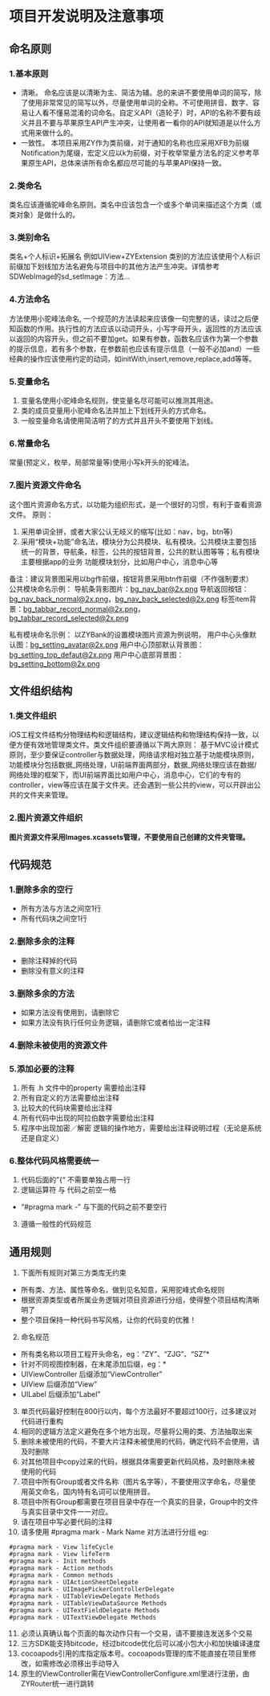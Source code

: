 # 项目开发说明及注意事项
## 命名原则
### 1.基本原则
- 清晰。 命名应该是以清晰为主、简洁为辅。总的来讲不要使用单词的简写，除了使用非常常见的简写以外，尽量使用单词的全称。不可使用拼音、数字、容易让人看不懂易混淆的词命名。自定义API（造轮子）时，API的名称不要有歧义并且不要与苹果原生API产生冲突，让使用者一看你的API就知道是以什么方式用来做什么的。
- 一致性。 本项目采用ZY作为类前缀，对于通知的名称也应采用XFB为前缀Notification为尾缀，宏定义应以k为前缀，对于枚举常量方法名的定义参考苹果原生API，总体来讲所有命名都应尽可能的与苹果API保持一致。
### 2.类命名
类名应该遵循驼峰命名原则。类名中应该包含一个或多个单词来描述这个方类（或类对象）是做什么的。
### 3.类别命名
类名+个人标识+拓展名
例如UIView+ZYExtension
类别的方法应该使用个人标识前缀加下划线加方法名避免与项目中的其他方法产生冲突。详情参考SDWebImage的sd_setImage：方法…
### 4.方法命名
方法使用小驼峰法命名, 一个规范的方法读起来应该像一句完整的话，读过之后便知函数的作用。执行性的方法应该以动词开头，小写字母开头，返回性的方法应该以返回的内容开头，但之前不要加get。如果有参数，函数名应该作为第一个参数的提示信息，若有多个参数，在参数前也应该有提示信息（一般不必加and）一些经典的操作应该使用约定的动词，如initWith,insert,remove,replace,add等等。
### 5.变量命名
1. 变量名使用小驼峰命名规则，使变量名尽可能可以推测其用途。
2. 类的成员变量用小驼峰命名法并加上下划线开头的方式命名。
3. 一般变量命名请使用简洁明了的方式并且开头不要使用下划线。
### 6.常量命名
常量(预定义，枚举，局部常量等)使用小写k开头的驼峰法。
### 7.图片资源文件命名
这个图片资源命名方式，以功能为组织形式，是一个很好的习惯，有利于查看资源文件。
原则：
1. 采用单词全拼，或者大家公认无岐义的缩写(比如：nav，bg，btn等)
2. 采用“模块+功能”命名法，模块分为公共模块、私有模块。公共模块主要包括统一的背景，导航条，标签，公共的按钮背景，公共的默认图等等；私有模块主要根据app的业务
功能模块划分，比如用户中心，消息中心等

备注：建议背景图采用以bg作前缀，按钮背景采用btn作前缀（不作强制要求）
公共模块命名示例：
导航条背影图片：bg_nav_bar@2x.png
导航返回按钮：bg_nav_back_normal@2x.png，bg_nav_back_selected@2x.png
标签item背景：bg_tabbar_record_normal@2x.png，bg_tabbar_record_selected@2x.png

私有模块命名示例：
以ZYBank的设置模块图片资源为例说明，
用户中心头像默认图：bg_setting_avatar@2x.png
用户中心顶部默认背景图：bg_setting_top_defaut@2x.png
用户中心底部背景图：bg_setting_bottom@2x.png
## 文件组织结构
### 1.类文件组织
iOS工程文件结构分物理结构和逻辑结构，建议逻辑结构和物理结构保持一致，以便方便有效地管理类文件。类文件组织要遵循以下两大原则：
基于MVC设计模式原则，至少要保证controller与数据处理，网络请求相对独立基于功能模块原则，功能模块分包括数据_网络处理，UI前端界面两部分，数据_网络处理应该在数据/网络处理的框架下，而UI前端界面比如用户中心，消息中心，它们的专有的controller，view等应该在属于文件夹。还会遇到一些公共的view，可以开辟出公共的文件夹来管理。
### 2.图片资源文件组织
**图片资源文件采用Images.xcassets管理，不要使用自己创建的文件夹管理。**
## 代码规范
### 1.删除多余的空行
- 所有方法与方法之间空1行
- 所有代码块之间空1行

### 2.删除多余的注释
- 删除注释掉的代码
- 删除没有意义的注释

### 3.删除多余的方法
- 如果方法没有使用到，请删除它
- 如果方法没有执行任何业务逻辑，请删除它或者给出一定注释

### 4.删除未被使用的资源文件
### 5.添加必要的注释
1. 所有 .h 文件中的property 需要给出注释
2. 所有自定义的方法需要给出注释
3. 比较大的代码块需要给出注释
4. 所有代码中出现的阿拉伯数字需要给出注释
5. 程序中出现加密／解密 逻辑的操作地方，需要给出注释说明过程（无论是系统还是自定义）

### 6.整体代码风格需要统一
1. 代码后面的”{“ 不需要单独占用一行
2. 逻辑运算符 与 代码之前空一格
* “#pragma mark -” 与下面的代码之前不要空行
3. 遵循一般性的代码规范
## 通用规则
1. 下面所有规则对第三方类库无约束
*   所有类、方法、属性等命名，做到见名知意，采用驼峰式命名规则
*   根据资源类型或者所属业务逻辑对项目资源进行分组，使得整个项目结构清晰明了
*  整个项目保持一种代码书写风格，让你的代码变的优雅！
2. 命名规范
*  所有类名称以项目工程开头命名，eg：“ZY”、“ZJG”、“SZ”*
*  针对不同视图控制器，在末尾添加后缀，eg：*
*  UIViewController 后缀添加“ViewController”
*  UIView 后缀添加“View”
*  UILabel 后缀添加“Label”
3. 单页代码最好控制在800行以内，每个方法最好不要超过100行，过多建议对代码进行重构
4. 相同的逻辑方法定义避免在多个地方出现，尽量将公用的类、方法抽取出来
5. 删除未被使用的代码，不要大片注释未被使用的代码，确定代码不会使用，请及时删除
6. 对其他项目中copy过来的代码，根据具体需要更新代码风格，及时删除未被使用的代码
7. 项目中所有Group或者文件名称（图片名字等），不要使用汉字命名，尽量使用英文命名，国内特有名词可以使用拼音。
8. 项目中所有Group都需要在项目目录中存在一个真实的目录，Group中的文件与真实目录中文件一一对应。
9. 请在项目中写必要代码的注释
10. 请多使用 #pragma mark - Mark Name 对方法进行分组 eg:
```
#pragma mark - View lifeCycle
#pragma mark - View lifeTerm
#pragma mark - Init methods
#pragma mark - Action methods
#pragma mark - Common methods
#pragma mark - UIActionSheetDelegate
#pragma mark - UIImagePickerControllerDelegate
#pragma mark - UITableViewDelegate Methods
#pragma mark - UITableViewDataSource Methods
#pragma mark - UITextFieldDelegate Methods
#pragma mark - UITextViewDelegate Methods 
```
11. 必须认真确认每个页面的每次动作只有一个交易，请不要接连发送多个交易
12. 三方SDK能支持bitcode，经过bitcode优化后可以减小包大小和加快编译速度
13. cocoapods引用的库指定版本号。cocoapods管理的库不能直接在项目里修改，如需修改必须移出手动导入
14. 原生的ViewController需在ViewControllerConfigure.xml里进行注册，由ZYRouter统一进行跳转


